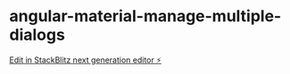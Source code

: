 # angular-material-manage-multiple-dialogs

[Edit in StackBlitz next generation editor ⚡️](https://stackblitz.com/~/github.com/dinesh-se/angular-material-manage-multiple-dialogs)